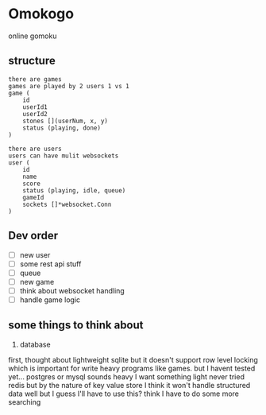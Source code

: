# Omokogo

online gomoku 

## structure

```
there are games 
games are played by 2 users 1 vs 1
game (
    id
    userId1
    userId2
    stones [](userNum, x, y)
    status (playing, done)
)

there are users
users can have mulit websockets
user (
    id
    name
    score
    status (playing, idle, queue) 
    gameId
    sockets []*websocket.Conn
)
```

## Dev order

- [ ] new user
- [ ] some rest api stuff
- [ ] queue
- [ ] new game
- [ ] think about websocket handling
- [ ] handle game logic

## some things to think about

1. database

first, thought about lightweight sqlite but it doesn't support row level locking which is important for write heavy programs like games. but I havent tested yet...
postgres or mysql sounds heavy I want something light
never tried redis but by the nature of key value store I think it won't handle structured data well but I guess I'll have to use this? think I have to do some more searching
